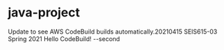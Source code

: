 # java-project
Update to see AWS CodeBuild builds automatically.20210415
SEIS615-03 Spring 2021 Hello CodeBuild! --second
